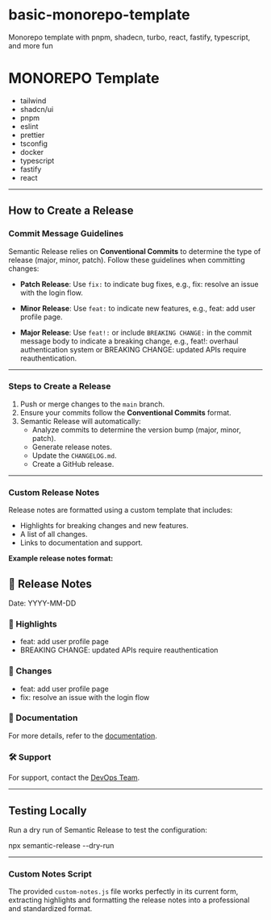 # basic-monorepo-template

Monorepo template with pnpm, shadecn, turbo, react, fastify, typescript, and more fun

# MONOREPO Template

- tailwind
- shadcn/ui
- pnpm
- eslint
- prettier
- tsconfig
- docker
- typescript
- fastify
- react

---

## How to Create a Release

### Commit Message Guidelines

Semantic Release relies on **Conventional Commits** to determine the type of release (major, minor, patch). Follow these guidelines when committing changes:

- **Patch Release**: Use `fix:` to indicate bug fixes, e.g., fix: resolve an issue with the login flow.

- **Minor Release**: Use `feat:` to indicate new features, e.g., feat: add user profile page.

- **Major Release**: Use `feat!:` or include `BREAKING CHANGE:` in the commit message body to indicate a breaking change, e.g., feat!: overhaul authentication system or BREAKING CHANGE: updated APIs require reauthentication.

---

### Steps to Create a Release

1. Push or merge changes to the `main` branch.
2. Ensure your commits follow the **Conventional Commits** format.
3. Semantic Release will automatically:
   - Analyze commits to determine the version bump (major, minor, patch).
   - Generate release notes.
   - Update the `CHANGELOG.md`.
   - Create a GitHub release.

---

### Custom Release Notes

Release notes are formatted using a custom template that includes:

- Highlights for breaking changes and new features.
- A list of all changes.
- Links to documentation and support.

**Example release notes format:**

## 🚀 Release Notes

Date: YYYY-MM-DD

### 📝 Highlights

- feat: add user profile page
- BREAKING CHANGE: updated APIs require reauthentication

### 🔧 Changes

- feat: add user profile page
- fix: resolve an issue with the login flow

### 📘 Documentation

For more details, refer to the [documentation](https://docs.yourcompany.com/releases).

### 🛠 Support

For support, contact the [DevOps Team](mailto:devops@yourcompany.com).

---

## Testing Locally

Run a dry run of Semantic Release to test the configuration:

npx semantic-release --dry-run

---

### Custom Notes Script

The provided `custom-notes.js` file works perfectly in its current form, extracting highlights and formatting the release notes into a professional and standardized format.
